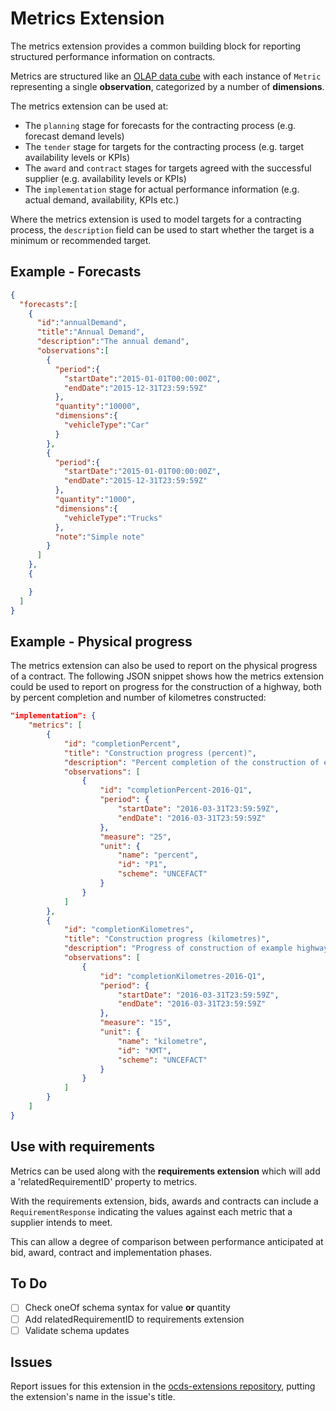 # Metrics Extension

The metrics extension provides a common building block for reporting structured performance information on contracts.

Metrics are structured like an [OLAP data cube](https://en.wikipedia.org/wiki/OLAP_cube) with each instance of `Metric` representing a single **observation**, categorized by a number of **dimensions**.

The metrics extension can be used at:

* The `planning` stage for forecasts for the contracting process (e.g. forecast demand levels)
* The `tender` stage for targets for the contracting process (e.g. target availability levels or KPIs)
* The `award` and `contract` stages for targets agreed with the successful supplier (e.g. availability levels or KPIs)
* The `implementation` stage for actual performance information (e.g. actual demand, availability, KPIs etc.)

Where the metrics extension is used to model targets for a contracting process, the `description` field can be used to start whether the target is a minimum or recommended target.

## Example - Forecasts

```json
{
  "forecasts":[
    {
      "id":"annualDemand",
      "title":"Annual Demand",
      "description":"The annual demand",
      "observations":[
        {
          "period":{
            "startDate":"2015-01-01T00:00:00Z",
            "endDate":"2015-12-31T23:59:59Z"
          },
          "quantity":"10000",
          "dimensions":{
            "vehicleType":"Car"
          }
        },
        {
          "period":{
            "startDate":"2015-01-01T00:00:00Z",
            "endDate":"2015-12-31T23:59:59Z"
          },
          "quantity":"1000",
          "dimensions":{
            "vehicleType":"Trucks"
          },
          "note":"Simple note"
        }
      ]
    },
    {

    }
  ]
}
```

## Example - Physical progress

The metrics extension can also be used to report on the physical progress of a contract. The following JSON snippet shows how the metrics extension could be used to report on progress for the construction of a highway, both by percent completion and number of kilometres constructed:

```json
"implementation": {
    "metrics": [
        {
            "id": "completionPercent",
            "title": "Construction progress (percent)",
            "description": "Percent completion of the construction of example highway",
            "observations": [
                {
                    "id": "completionPercent-2016-Q1",
                    "period": {
                        "startDate": "2016-03-31T23:59:59Z",
                        "endDate": "2016-03-31T23:59:59Z"
                    },
                    "measure": "25",
                    "unit": {
                        "name": "percent",
                        "id": "P1",
                        "scheme": "UNCEFACT"
                    }
                }
            ]
        },
        {
            "id": "completionKilometres",
            "title": "Construction progress (kilometres)",
            "description": "Progress of construction of example highway measured in kilometres",
            "observations": [
                {
                    "id": "completionKilometres-2016-Q1",
                    "period": {
                        "startDate": "2016-03-31T23:59:59Z",
                        "endDate": "2016-03-31T23:59:59Z"
                    },
                    "measure": "15",
                    "unit": {
                        "name": "kilometre",
                        "id": "KMT",
                        "scheme": "UNCEFACT"
                    }
                }
            ]
        }
    ]
}
```

## Use with requirements

Metrics can be used along with the **requirements extension** which will add a 'relatedRequirementID' property to metrics.

With the requirements extension, bids, awards and contracts can include a `RequirementResponse` indicating the values against each metric that a supplier intends to meet.

This can allow a degree of comparison between performance anticipated at bid, award, contract and implementation phases.

## To Do

* [ ] Check oneOf schema syntax for value **or** quantity
* [ ] Add relatedRequirementID to requirements extension
* [ ] Validate schema updates

## Issues

Report issues for this extension in the [ocds-extensions repository](https://github.com/open-contracting/ocds-extensions/issues), putting the extension's name in the issue's title.
